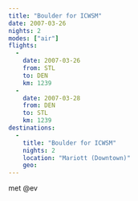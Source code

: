 ```yaml
---
title: "Boulder for ICWSM"
date: 2007-03-26
nights: 2
modes: ["air"]
flights:
  -
    date: 2007-03-26
    from: STL
    to: DEN
    km: 1239
  -
    date: 2007-03-28
    from: DEN
    to: STL
    km: 1239
destinations:
  -
    title: "Boulder for ICWSM"
    nights: 2
    location: "Mariott (Downtown)"
    geo:
---
```


met @ev
